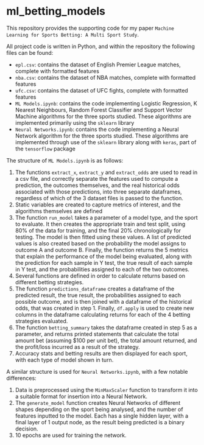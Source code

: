 # ml_betting_models

This repository provides the supporting code for my paper `Machine Learning for Sports Betting: A Multi Sport Study`.

All project code is written in Python, and within the repository the following files can be found:
- `epl.csv`: contains the dataset of English Premier League matches, complete with formatted features
- `nba.csv`: contains the dataset of NBA matches, complete with formatted features
- `ufc.csv`: contains the dataset of UFC fights, complete with formatted features
- `ML Models.ipynb`: contains the code implementing Logistic Regression, K Nearest Neighbours, Random Forest Classifier and Support Vector Machine algorithms for the three sports studied. These algorithms are implemented primarily using the `sklearn` library
- `Neural Networks.ipynb`: contains the code implementing a Neural Network algorithm for the three sports studied. These algorithms are implemented through use of the `sklearn` library along with `keras`, part of the `tensorflow` package

The structure of `ML Models.ipynb` is as follows:

1. The functions `extract_x`, `extract_y` and `extract_odds` are used to read in a csv file, and correctly separate the features used to compute a prediction, the outcomes themselves, and the real historical odds associated with those predictions, into three separate dataframes, regardless of which of the 3 dataset files is passed to the function.
2. Static variables are created to capture metrics of interest, and the algorithms themselves are defined
3. The function `run_model` takes a parameter of a model type, and the sport to evaluate. It then creates the appropriate train and test split, using 80% of the data for training, and the final 20% chronologically for testing. The model is then fitted using these values. A list of predicted values is also created based on the probability the model assigns to outcome A and outcome B. Finally, the function returns the 5 metrics that explain the performance of the model being evaluated, along with the prediction for each sample in Y test, the true result of each sample in Y test, and the probabilities assigned to each of the two outcomes.
4. Several functions are defined in order to calculate returns based on different betting strategies.
5. The function `predictions_dataframe` creates a dataframe of the predicted result, the true result, the probabilities assigned to each possible outcome, and is then joined with a dataframe of the historical odds, that was created in step 1. Finally, `df.apply` is used to create new columns in the dataframe calculating returns for each of the 4 betting strategies evaluated.
6. The function `betting_summary` takes the dataframe created in step 5 as a parameter, and returns printed statements that calculate the total amount bet (assuming $100 per unit bet), the total amount returned, and the profit/loss incurred as a result of the strategy.
7. Accuracy stats and betting results are then displayed for each sport, with each type of model shown in turn.

A similar structure is used for `Neural Networks.ipynb`, with a few notable differences:
1. Data is preprocessed using the `MinMaxScaler` function to transform it into a suitable format for insertion into a Neural Network.
2. The `generate_model` function creates Neural Networks of different shapes depending on the sport being analysed, and the number of features inputted to the model. Each has a single hidden layer, with a final layer of 1 output node, as the result being predicted is a binary decision.
3. 10 epochs are used for training the network.


